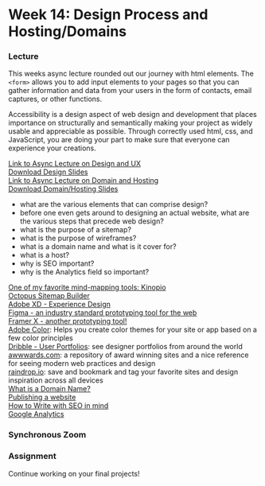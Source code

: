 # Week 14: Design Process and Hosting/Domains

### Lecture

This weeks async lecture rounded out our journey with html elements. The `<form>` allows you to add input elements to your pages so that you can gather information and data from your users in the form of contacts, email captures, or other functions.

Accessibility is a design aspect of web design and development that places importance on structurally and semantically making your project as widely usable and appreciable as possible. Through correctly used html, css, and JavaScript, you are doing your part to make sure that everyone can experience your creations.

[Link to Async Lecture on Design and UX](https://nyu.zoom.us/rec/share/6ehtYNxetZnI3dKjjoB-wBAgUID7jFmXvgD9jgnKtv7UGrybMiihfmQ9oUcSqOUI.hK2oMOY0vQDEQ5bb?startTime=1619999416000)\
[Download Design Slides](https://onetimeuser.github.io/intro-web-comp-principles/week-14/Week14-Design.pdf)\
[Link to Async Lecture on Domain and Hosting](https://nyu.zoom.us/rec/play/tOjq4_PPZ4KzWB9jj4faW1ye9abKrxArLSFrq5Hc1qxFBCnMsaKEq7sx49NEI_xs2m3slNor7199UpTm.oPRaD76p8-1a0F-T)\
[Download Domain/Hosting Slides](https://onetimeuser.github.io/intro-web-comp-principles/week-14/Week14-Domain-Host.pdf)


- what are the various elements that can comprise design?
- before one even gets around to designing an actual website, what are the various steps that precede web design?
- what is the purpose of a sitemap?
- what is the purpose of wireframes?
- what is a domain name and what is it cover for?
- what is a host?
- why is SEO important?
- why is the Analytics field so important?


[One of my favorite mind-mapping tools: Kinopio](https://kinopio.club)\
[Octopus Sitemap Builder](https://octopus.do/)\
[Adobe XD - Experience Design](https://www.adobe.com/products/xd.html)\
[Figma - an industry standard prototyping tool for the web](https://www.figma.com)\
[Framer X - another prototyping tool!](https://www.framer.com/)\
[Adobe Color](https://color.adobe.com/): Helps you create color themes for your site or app based on a few color principles\
[Dribble - User Portfolios](https://dribbble.com/): see designer portfolios from around the world\
[awwwards.com](https://www.awwwards.com/): a repository of award winning sites and a nice reference for seeing modern web practices and design\
[raindrop.io](https://raindrop.io/): save and bookmark and tag your favorite sites and design inspiration across all devices\
[What is a Domain Name?](https://developer.mozilla.org/en-US/docs/Learn/Common_questions/What_is_a_domain_name)\
[Publishing a website](https://developer.mozilla.org/en-US/docs/Learn/Getting_started_with_the_web/Publishing_your_website)\
[How to Write with SEO in mind](https://developer.mozilla.org/en-US/docs/MDN/Contribute/Howto/Write_for_SEO)\
[Google Analytics](https://analytics.google.com)



### Synchronous Zoom


### Assignment

Continue working on your final projects!

